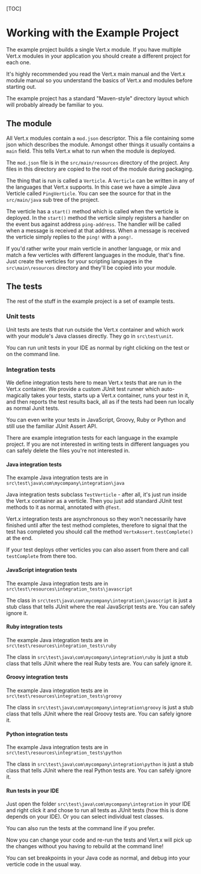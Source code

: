 <!--
This work is licensed under the Creative Commons Attribution-ShareAlike 3.0 Unported License.
To view a copy of this license, visit http://creativecommons.org/licenses/by-sa/3.0/ or send
a letter to Creative Commons, 444 Castro Street, Suite 900, Mountain View, California, 94041, USA.
-->

[TOC]

# Working with the Example Project 

The example project builds a single Vert.x module. If you have multiple Vert.x modules in your application you should create a different project for each one.

It's highly recommended you read the Vert.x main manual and the Vert.x module manual so you understand the basics of Vert.x and modules before starting out.

The example project has a standard "Maven-style" directory layout which will probably already be familiar to you.

## The module

All Vert.x modules contain a `mod.json` descriptor. This a file containing some json which describes the module. Amongst other things it usually contains a `main` field.
This tells Vert.x what to run when the module is deployed.

The `mod.json` file is in the `src/main/resources` directory of the project. Any files in this directory are copied to the root of the module during packaging.

The thing that is run is called a `Verticle`. A `Verticle` can be written in any of the languages that Vert.x supports. In this case we have a simple Java Verticle called `PingVerticle`. You can see the source for that in the `src/main/java` sub tree of the project.

The verticle has a `start()` method which is called when the verticle is deployed. In the `start()` method the verticle simply registers a handler on the event bus against address `ping-address`. The handler will be called when a message is received at that address. When a message is received the verticle simply replies to the `ping!` with a `pong!`. 

If you'd rather write your main verticle in another language, or mix and match a few verticles with different languages in the module, that's fine. Just create the verticles for your scripting languages in the `src\main\resources` directory and they'll be copied into your module. 


## The tests

The rest of the stuff in the example project is a set of example tests.

### Unit tests

Unit tests are tests that run outside the Vert.x container and which work with your module's Java classes directly. They go in `src\test\unit`.

You can run unit tests in your IDE as normal by right clicking on the test or on the command line.

### Integration tests

We define integration tests here to mean Vert.x tests that are run in the Vert.x container. We provide a custom JUnit test runner which auto-magically takes your tests, starts up a Vert.x container, runs your test in it, and then reports the test results back, all as if the tests had been run locally as normal Junit tests.

You can even write your tests in JavaScript, Groovy, Ruby or Python and still use the familiar JUnit Assert API.

There are example integration tests for each language in the example project. If you are not interested in writing tests in different languages you can safely delete the files you're not interested in.

#### Java integration tests

The example Java integration tests are in `src\test\java\com\mycompany\integration\java`

Java integration tests subclass `TestVerticle` - after all, it's just run inside the Vert.x container as a verticle. Then you just add standard JUnit test methods to it as normal, annotated with `@Test`.

Vert.x integration tests are asynchronous so they won't necessarily have finished until after the test method completes, therefore to signal that the test has completed you should call the method `VertxAssert.testComplete()` at the end.

If your test deploys other verticles you can also assert from there and call `testComplete` from there too.

#### JavaScript integration tests

The example Java integration tests are in `src\test\resources\integration_tests\javascript`

The class in `src\test\java\com\mycompany\integration\javascript` is just a stub class that tells JUnit where the real JavaScript tests are. You can safely ignore it.

#### Ruby integration tests

The example Java integration tests are in `src\test\resources\integration_tests\ruby`

The class in `src\test\java\com\mycompany\integration\ruby` is just a stub class that tells JUnit where the real Ruby tests are. You can safely ignore it.

#### Groovy integration tests

The example Java integration tests are in `src\test\resources\integration_tests\groovy`

The class in `src\test\java\com\mycompany\integration\groovy` is just a stub class that tells JUnit where the real Groovy tests are. You can safely ignore it.

#### Python integration tests

The example Java integration tests are in `src\test\resources\integration_tests\python`

The class in `src\test\java\com\mycompany\integration\python` is just a stub class that tells JUnit where the real Python tests are. You can safely ignore it.

#### Run tests in your IDE

Just open the folder `src\test\java\com\mycompany\integration` in your IDE and right click it and chose to run all tests as JUnit tests (how this is done depends on your IDE). Or you can select individual test classes.

You can also run the tests at the command line if you prefer.

Now you can change your code and re-run the tests and Vert.x will pick up the changes without you having to rebuild at the command line!

You can set breakpoints in your Java code as normal, and debug into your verticle code in the usual way.

